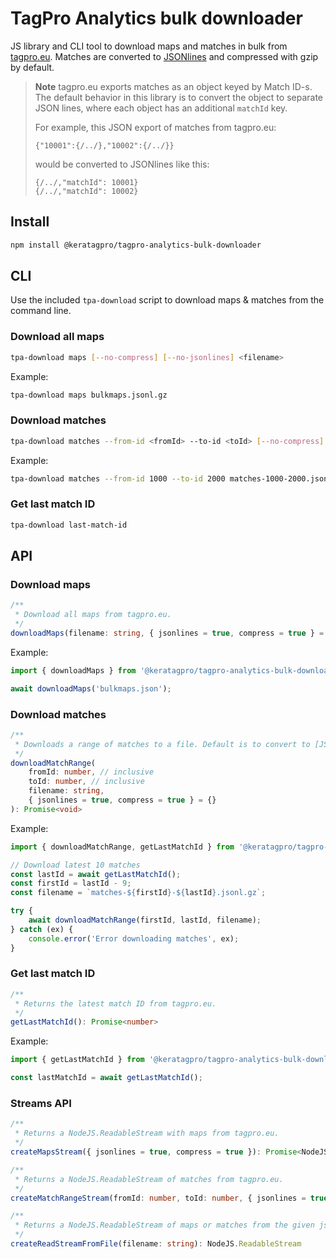 # TagPro Analytics bulk downloader

JS library and CLI tool to download maps and matches in bulk from [tagpro.eu](https://tagpro.eu/?science). Matches are converted to [JSONlines](https://jsonlines.org/) and compressed with gzip by default.

> **Note**
> tagpro.eu exports matches as an object keyed by Match ID-s. The default behavior in this library is to convert the object to separate JSON lines, where each object has an additional `matchId` key.
>
> For example, this JSON export of matches from tagpro.eu:
>
> ```
> {"10001":{/../},"10002":{/../}}
> ```
>
> would be converted to JSONlines like this:
>
> ```
> {/../,"matchId": 10001}
> {/../,"matchId": 10002}
> ```

## Install

```bash
npm install @keratagpro/tagpro-analytics-bulk-downloader
```

## CLI

Use the included `tpa-download` script to download maps & matches from the command line.

### Download all maps

```bash
tpa-download maps [--no-compress] [--no-jsonlines] <filename>
```

Example:

```bash
tpa-download maps bulkmaps.jsonl.gz
```

### Download matches

```bash
tpa-download matches --from-id <fromId> --to-id <toId> [--no-compress] [--no-jsonlines] <filename>
```

Example:

```bash
tpa-download matches --from-id 1000 --to-id 2000 matches-1000-2000.jsonl.gz
```

### Get last match ID

```bash
tpa-download last-match-id
```

## API

### Download maps

```ts
/**
 * Download all maps from tagpro.eu.
 */
downloadMaps(filename: string, { jsonlines = true, compress = true } = {}): Promise<void>
```

Example:

```ts
import { downloadMaps } from '@keratagpro/tagpro-analytics-bulk-downloader';

await downloadMaps('bulkmaps.json');
```

### Download matches

```ts
/**
 * Downloads a range of matches to a file. Default is to convert to [JSONLines](https://jsonlines.org/) and compress (using gzip).
 */
downloadMatchRange(
	fromId: number, // inclusive
	toId: number, // inclusive
	filename: string,
	{ jsonlines = true, compress = true } = {}
): Promise<void>
```

Example:

```ts
import { downloadMatchRange, getLastMatchId } from '@keratagpro/tagpro-analytics-bulk-downloader';

// Download latest 10 matches
const lastId = await getLastMatchId();
const firstId = lastId - 9;
const filename = `matches-${firstId}-${lastId}.jsonl.gz`;

try {
	await downloadMatchRange(firstId, lastId, filename);
} catch (ex) {
	console.error('Error downloading matches', ex);
}
```

### Get last match ID

```ts
/**
 * Returns the latest match ID from tagpro.eu.
 */
getLastMatchId(): Promise<number>
```

Example:

```ts
import { getLastMatchId } from '@keratagpro/tagpro-analytics-bulk-downloader';

const lastMatchId = await getLastMatchId();
```

### Streams API

```ts
/**
 * Returns a NodeJS.ReadableStream with maps from tagpro.eu.
 */
createMapsStream({ jsonlines = true, compress = true }): Promise<NodeJS.ReadableStream>
```

```ts
/**
 * Returns a NodeJS.ReadableStream of matches from tagpro.eu.
 */
createMatchRangeStream(fromId: number, toId: number, { jsonlines = true, compress = true } = {}): Promise<NodeJS.ReadableStream>
```

```ts
/**
 * Returns a NodeJS.ReadableStream of maps or matches from the given jsonl.gz file.
 */
createReadStreamFromFile(filename: string): NodeJS.ReadableStream
```
